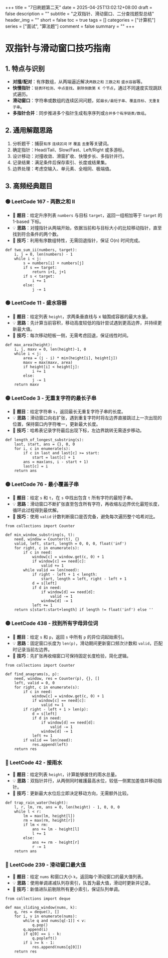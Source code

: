 +++
title = "7日刷题第二天"
date = 2025-04-25T13:02:12+08:00
draft = false
description = ""
subtitle = "之双指针、滑动窗口、二分查找题型总结"
header_img = ""
short = false
toc = true
tags = []
categories = ["计算机"]
series = ["面试", "算法题"]
comment = false
summary = ""
+++
# 双指针与滑动窗口技巧指南

## 1. 特点与识别

* **对撞/配对**：有序数组，从两端逼近解决`两数之和` `三数之和` `盛水容器`等。
* **快慢指针**：`链表环检测`、`中点查找`、`删除倒数第 K 个节点`，通过不同速度实现跳跃式遍历。
* **滑动窗口**：字符串或数组的连续区间问题，如`最长/最短子串`、`覆盖目标`、`无重复子串`。
* **多指针合并**：同步推进多个指针生成有序序列或`合并多个有序链表/数组`。

## 2. 通用解题思路

1. 分析题干：捕获`有序` `连续区间` `环` `覆盖` `去重`等关键词。
2. 确定指针：Head/Tail、Slow/Fast、Left/Right 或多游标。
3. 设计移动：对撞收敛、滑窗扩收、快慢步长、多指针并行。
4. 记录结果：满足条件后保存索引、长度或结果集。
5. 边界处理：考虑空输入、单元素、全相同、极端值。

## 3. 高频经典题目

### 🟢 LeetCode 167 - 两数之和 II

* 📝 **题目**：给定升序列表 `numbers` 与目标 `target`，返回一组相加等于 `target` 的 1-based 下标。
* 💡 **思路**：对撞指针从两端开始，依据当前和与目标大小的比较移动指针，直至找到符合条件的两个数。
* 🔑 **技巧**：利用有序数组特性，无需回退指针，保证 O(n) 时间完成。

```python2
def two_sum_ii(numbers, target):
    i, j = 0, len(numbers) - 1
    while i < j:
        s = numbers[i] + numbers[j]
        if s == target:
            return i+1, j+1
        if s < target:
            i += 1
        else:
            j -= 1
```

### 🟢 LeetCode 11 - 盛水容器

* 📝 **题目**：给定列表 `height`，求两条垂直线与 x 轴围成容器的最大水量。
* 💡 **思路**：先计算当前容积，移动高度较低的指针尝试遇到更高边界，并持续更新最大值。
* 🔑 **技巧**：每次移动短板一侧，无需考虑回退，保证线性时间。

```python2
def max_area(height):
    i, j, maxv = 0, len(height)-1, 0
    while i < j:
        area = (j - i) * min(height[i], height[j])
        maxv = max(maxv, area)
        if height[i] < height[j]:
            i += 1
        else:
            j -= 1
    return maxv
```

### 🟡 LeetCode 3 - 无重复字符的最长子串

* 📝 **题目**：给定字符串 `s`，返回最长无重复字符子串的长度。
* 💡 **思路**：滑动窗口向右扩张，遇到重复字符时将左边界直接跳过上一次出现的位置，保持窗口内字符唯一，更新最大长度。
* 🔑 **技巧**：哈希表记录字符最后出现下标，左边界跳转无需逐步移动。

```python2
def length_of_longest_substring(s):
    last, start, ans = {}, 0, 0
    for i, c in enumerate(s):
        if c in last and last[c] >= start:
            start = last[c] + 1
        ans = max(ans, i - start + 1)
        last[c] = i
    return ans
```

### 🟡 LeetCode 76 - 最小覆盖子串

* 📝 **题目**：给定 `s` 和 `t`，在 `s` 中找出包含 `t` 所有字符的最短子串。
* 💡 **思路**：滑动窗口不断扩张直至包含所有字符，再收缩左边界优化最短长度，循环此过程得到最优解。
* 🔑 **技巧**：使用 `valid` 计数判断窗口是否完备，避免每次遍历整个哈希对比。

```python2
from collections import Counter

def min_window_substring(s, t):
    need, window = Counter(t), {}
    valid, left, start, length = 0, 0, 0, float('inf')
    for right, c in enumerate(s):
        if c in need:
            window[c] = window.get(c, 0) + 1
            if window[c] == need[c]:
                valid += 1
        while valid == len(need):
            if right - left + 1 < length:
                start, length = left, right - left + 1
            d = s[left]
            if d in need:
                if window[d] == need[d]:
                    valid -= 1
                window[d] -= 1
            left += 1
    return s[start:start+length] if length != float('inf') else ''
```

### 🟡 LeetCode 438 - 找到所有字母异位词

* 📝 **题目**：给定 `s` 和 `p`，返回 `s` 中所有 `p` 的异位词起始索引。
* 💡 **思路**：固定窗口长度为 `len(p)`，滑动期间更新窗口频次计数和 `valid`，匹配时记录当前左边界。
* 🔑 **技巧**：先扩张再收缩窗口可保持固定长度检验，简化逻辑。

```python2
from collections import Counter

def find_anagrams(s, p):
    need, window, res = Counter(p), {}, []
    left, valid = 0, 0
    for right, c in enumerate(s):
        if c in need:
            window[c] = window.get(c, 0) + 1
            if window[c] == need[c]:
                valid += 1
        if right - left + 1 > len(p):
            d = s[left]
            if d in need:
                if window[d] == need[d]:
                    valid -= 1
                window[d] -= 1
            left += 1
        if valid == len(need):
            res.append(left)
    return res
```

### 🔴 LeetCode 42 - 接雨水

* 📝 **题目**：给定列表 `height`，计算能够接住的雨水总量。
* 💡 **思路**：双指针并行，从两侧同时維護最高水位，较低一侧累加差值并移动指针。
* 🔑 **技巧**：更新最大水位后立即决定移动方向，无需额外比较。

```python2
def trap_rain_water(height):
    l, r, lm, rm, ans = 0, len(height) - 1, 0, 0, 0
    while l < r:
        lm = max(lm, height[l])
        rm = max(rm, height[r])
        if lm < rm:
            ans += lm - height[l]
            l += 1
        else:
            ans += rm - height[r]
            r -= 1
    return ans
```

### 🔴 LeetCode 239 - 滑动窗口最大值

* 📝 **题目**：给定 `nums` 和窗口大小 `k`，返回每个滑动窗口的最大值列表。
* 💡 **思路**：使用单调递减队列存索引，队首为最大值，滑动时更新并记录。
* 🔑 **技巧**：新值进队前剔除所有更小索引，保证队列单调。

```python2
from collections import deque

def max_sliding_window(nums, k):
    q, res = deque(), []
    for i, v in enumerate(nums):
        while q and nums[q[-1]] < v:
            q.pop()
        q.append(i)
        if q[0] == i - k:
            q.popleft()
        if i >= k - 1:
            res.append(nums[q[0]])
    return res
```
